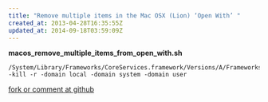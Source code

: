 ```yaml
---
title: "Remove multiple items in the Mac OSX (Lion) ‘Open With’ "
created_at: 2013-04-28T16:35:55Z
updated_at: 2014-09-18T03:59:09Z
---
```


<strong>macos_remove_multiple_items_from_open_with.sh</strong>

    /System/Library/Frameworks/CoreServices.framework/Versions/A/Frameworks/LaunchServices.framework/Versions/A/Support/lsregister -kill -r -domain local -domain system -domain user

[fork or comment at github](https://gist.github.com/5477437)
